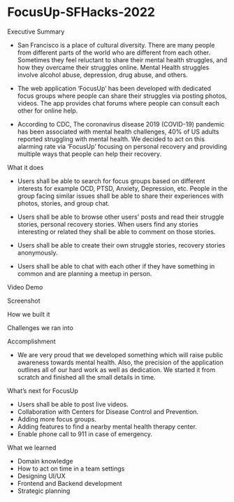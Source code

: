# FocusUp-SFHacks-2022

Executive Summary 
* San Francisco is a place of cultural diversity. There are many people from different parts of the world who are different from each other. Sometimes they feel reluctant to share their mental health struggles, and how they overcame their struggles online. Mental Health struggles involve alcohol abuse, depression, drug abuse, and others. 

* The web application ‘FocusUp’ has been developed with dedicated focus groups where people can share their struggles via posting photos, videos. The app provides chat forums where people can consult each other for online help. 

* According to CDC, The coronavirus disease 2019 (COVID-19) pandemic has been associated with mental health challenges, 40% of US adults reported struggling with mental health. We decided to act on this alarming rate via ‘FocusUp’ focusing on personal recovery and providing multiple ways that people can help their recovery. 

What it does

* Users shall be able to search for focus groups based on different interests for example OCD, PTSD, Anxiety, Depression, etc. People in the group facing similar issues shall be able to share their experiences with photos, stories, and group chat.

* Users shall be able to browse other users' posts and read their struggle stories,  personal recovery stories. When users find any stories interesting or related they shall be able to comment on those stories.

* Users shall be able to create their own struggle stories, recovery stories anonymously.

* Users shall be able to chat with each other if they have something in common and are planning a meetup in person.

Video Demo 

Screenshot

How we built it

Challenges we ran into


Accomplishment
*  We are very proud that we developed something which will raise public awareness towards mental health. Also, the precision of the application outlines all of our hard work as well as dedication. We started it from scratch and finished all the small details in time. 	

What’s next for FocusUp
* Users shall be able to post live videos.
* Collaboration with Centers for Disease Control and Prevention.
* Adding more focus groups. 
* Adding features to find a nearby mental health therapy center.
* Enable phone call to 911 in case of emergency.

What we learned 
* Domain knowledge
* How to act on time in a team settings
* Designing UI/UX
* Frontend and Backend development
* Strategic planning



